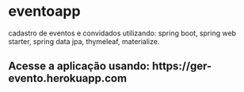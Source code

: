 # eventoapp
cadastro de eventos e convidados utilizando: spring boot, spring web starter, spring data jpa, thymeleaf, materialize.
<h2>Acesse a aplicação usando: https://ger-evento.herokuapp.com </h2>
